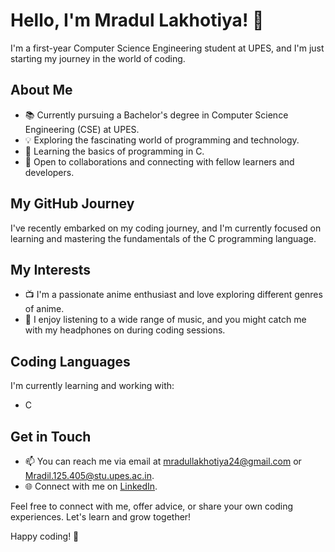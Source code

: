 # Hello, I'm Mradul Lakhotiya! 👋

I'm a first-year Computer Science Engineering student at UPES, and I'm just starting my journey in the world of coding.

## About Me

- 📚 Currently pursuing a Bachelor's degree in Computer Science Engineering (CSE) at UPES.
- 💡 Exploring the fascinating world of programming and technology.
- 🌱 Learning the basics of programming in C.
- 🤝 Open to collaborations and connecting with fellow learners and developers.

## My GitHub Journey

I've recently embarked on my coding journey, and I'm currently focused on learning and mastering the fundamentals of the C programming language.

## My Interests

- 📺 I'm a passionate anime enthusiast and love exploring different genres of anime.
- 🎵 I enjoy listening to a wide range of music, and you might catch me with my headphones on during coding sessions.

## Coding Languages

I'm currently learning and working with:
- C

## Get in Touch

- 📫 You can reach me via email at [mradullakhotiya24@gmail.com](mailto:mradullakhotiya24@gmail.com) or [Mradil.125.405@stu.upes.ac.in](mailto:Mradil.125.405@stu.upes.ac.in).
- 🌐 Connect with me on [LinkedIn](https://www.linkedin.com/in/mradul-lakhotiya).

Feel free to connect with me, offer advice, or share your own coding experiences. Let's learn and grow together!

Happy coding! 🚀
